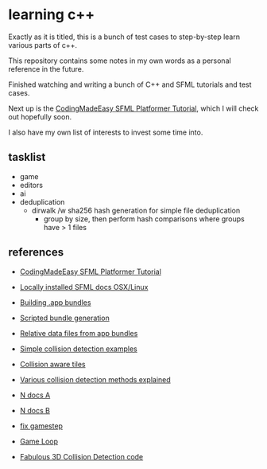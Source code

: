 
# learning c++

Exactly as it is titled, this is a bunch of test cases to step-by-step learn various parts of c++.

This repository contains some notes in my own words as a personal reference in the future.

Finished watching and writing a bunch of C++ and SFML tutorials and test cases.

Next up is the [CodingMadeEasy SFML Platformer Tutorial](https://www.youtube.com/playlist?list=PLCB3138ADCE90F2EC), which I will check out hopefully soon.

I also have my own list of interests to invest some time into.


## tasklist

- game
- editors
- ai
- deduplication
    - dirwalk /w sha256 hash generation for simple file deduplication
        - group by size, then perform hash comparisons where groups have > 1 files


## references

- [CodingMadeEasy SFML Platformer Tutorial](https://www.youtube.com/playlist?list=PLCB3138ADCE90F2EC)
- [Locally installed SFML docs OSX/Linux](file:///usr/local/share/SFML/doc/html/annotated.htm)

- [Building .app bundles](http://stackoverflow.com/questions/1596945/building-osx-app-bundle)
- [Scripted bundle generation](http://wiki.lazarus.freepascal.org/Application_Bundle)
- [Relative data files from app bundles](http://stackoverflow.com/questions/516200/relative-paths-not-working-in-xcode-c)

- [Simple collision detection examples](https://github.com/LaurentGomila/SFML/wiki/Source%3A-Simple-Collision-Detection-for-SFML-2)
- [Collision aware tiles](http://www.codingmadeeasy.ca/sourceLayout/display-source?filePath=Source/sfml2/Tut39)
- [Various collision detection methods explained](http://www.gamedev.net/page/resources/_/technical/game-programming/the-guide-to-implementing-2d-platformers-r2936)
- [N docs A](http://www.metanetsoftware.com/technique/tutorialA.html)
- [N docs B](http://www.metanetsoftware.com/technique/tutorialB.html)

- [fix gamestep](http://gafferongames.com/game-physics/fix-your-timestep/)
- [Game Loop](http://gameprogrammingpatterns.com/game-loop.html)

- [Fabulous 3D Collision Detection code](http://blog.yoz.sk/2010/11/4-000-000-rectangle-collisions-per-second/)

